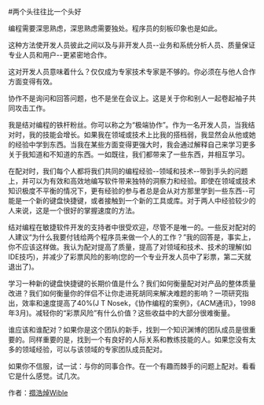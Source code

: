 #两个头往往比一个头好

编程需要深思熟虑，深思熟虑需要独处。程序员的刻板印象也是如此。

这种方法使开发人员彼此之间以及与非开发人员--业务和系统分析人员、质量保证专业人员和用户--更紧密地合作。

这对开发人员意味着什么？仅仅成为专家技术专家是不够的。你必须在与他人合作方面变得有效。

协作不是询问和回答问题，也不是坐在会议上。这是关于你和别人一起卷起袖子共同攻击工作。

我是结对编程的铁杆粉丝。你可以称之为“极端协作”。作为一名开发人员，当我结对时，我的技能会增长。如果我在领域或技术上比我的搭档弱，我显然会从他或她的经验中学到东西。当我在某些方面变得更强大时，我会通过解释自己来学习更多关于我知道和不知道的东西。一如既往，我们都带来了一些东西，并相互学习。

在配对时，我们每个人都将我们共同的编程经验--领域和技术--带到手头的问题上，并可以为有效和高效地编写软件带来独特的洞察力和经验。即使在领域或技术知识极度不平衡的情况下，更有经验的参与者总是会从对方那里学到一些东西--可能是一个新的键盘快捷键，或者接触到一个新的工具或库。对于两人中经验较少的人来说，这是一个很好的掌握速度的方法。

结对编程在敏捷软件开发的支持者中很受欢迎，尽管不是唯一的。一些反对配对的人建议“为什么我要付钱给两个程序员来做一个人的工作？”我的回答是，事实上，你不应该这样做。我认为配对提高了质量，提高了对领域和技术、技术的理解(如IDE技巧)，并减少了彩票风险的影响(您的一个专业开发人员中了彩票，第二天就退出了)。

学习一种新的键盘快捷键的长期价值是什么？我们如何衡量配对对产品的整体质量改进？我们如何衡量你的伴侣不让你走进死胡同来解决难题的影响？一项研究指出，效率和速度提高了40%(J T Nosek，《协作编程的案例》，《ACM通讯》，1998年3月)。减轻你的“彩票风险”有什么价值？这些收益中的大部分很难衡量。

谁应该和谁配对？如果你是这个团队的新手，找到一个知识渊博的团队成员是很重要的。同样重要的是，找到一个有良好的人际关系和教练技能的人。如果您没有太多的领域经验，可以与该领域的专家团队成员配对。

如果你不信服，试一试：与你的同事合作。在一个有趣而棘手的问题上配对。看看它是什么感觉。试几次。

作者：[禤浩焯Wible](http://programmer.97things.oreilly.com/wiki/index.php/Adrian_Wible)